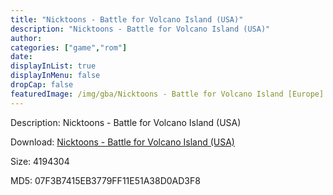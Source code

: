 ```yaml
---
title: "Nicktoons - Battle for Volcano Island (USA)"
description: "Nicktoons - Battle for Volcano Island (USA)"
author: 
categories: ["game","rom"]
date: 
displayInList: true
displayInMenu: false
dropCap: false
featuredImage: /img/gba/Nicktoons - Battle for Volcano Island [Europe].jpg
---
```


Description: Nicktoons - Battle for Volcano Island (USA)

Download: <a style="text-decoration:underline;" href="https://mega.nz/#!vGYExIYA!5v-lkbI18Qhi85_OFKCmLRpjUn5BebcKhphmUfALtkk" target = "_blank" rel = "nofollow" > Nicktoons - Battle for Volcano Island (USA)</a>

Size: 4194304

MD5: 07F3B7415EB3779FF11E51A38D0AD3F8

